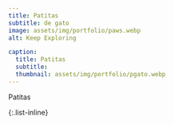 ```yaml
---
title: Patitas
subtitle: de gato
image: assets/img/portfolio/paws.webp
alt: Keep Exploring

caption:
  title: Patitas
  subtitle:
  thumbnail: assets/img/portfolio/pgato.webp
---
```


Patitas

{:.list-inline}
